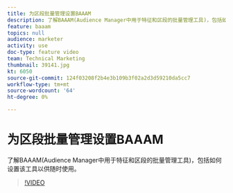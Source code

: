 ```yaml
---
title: 为区段批量管理设置BAAAM
description: 了解BAAAM(Audience Manager中用于特征和区段的批量管理工具)，包括如何设置该工具以供随时使用。
feature: baaam
topics: null
audience: marketer
activity: use
doc-type: feature video
team: Technical Marketing
thumbnail: 39141.jpg
kt: 6050
source-git-commit: 124f03208f2b4e3b109b3f02a2d3d59210da5cc7
workflow-type: tm+mt
source-wordcount: '64'
ht-degree: 0%

---
```



# 为区段批量管理设置BAAAM

了解BAAAM(Audience Manager中用于特征和区段的批量管理工具)，包括如何设置该工具以供随时使用。

>[!VIDEO](https://video.tv.adobe.com/v/39141/?quality=12&learn=on)

